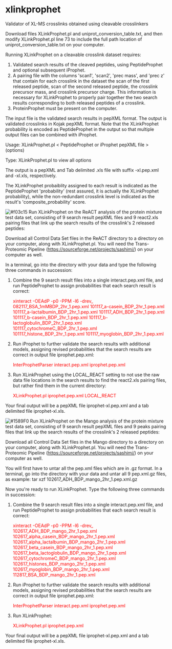 # xlinkprophet
Validator of XL-MS crosslinks obtained using cleavable crosslinkers

Download files XLinkProphet.pl and uniprot_conversion_table.txt, and then modify XLinkProphet.pl line 73 to include the 
full path location of uniprot_conversion_table.txt on your computer.  

Running XLinkProphet on a cleavable crosslink dataset requires:
1. Validated search results of the cleaved peptides, using PeptideProphet and optional subsequent iProphet.
2. A pairing file with the columns 'scan1', 'scan2', 'prec mass', and 'prec z' that contain for each crosslink in the dataset
the scan of the first released peptide, scan of the second released peptide, the crosslink precursor mass, and crosslink 
precursor charge.  This information is necessary for XLinkProphet to properly pair together the two search results corresponding to both released peptides of a crosslink.
3. ProteinProphet must be present on the computer.


The input file is the validated search results in pepXML format.  The output is validated crosslinks in Kojak pepXML format.
Note that the XLinkProphet probability is encoded as PeptideProphet in the output so that multiple output files can be
combined with iProphet.

Usage:   XLinkProphet.pl < PeptideProphet or iProphet pepXML file > (options)

Type:    XLinkProphet.pl to view all options

The output is a pepXML and Tab delimited .xls file with suffix -xl.pep.xml and -xl.xls, respectively.

The XLinkProphet probaiblity assigned to each result is indicated as the PeptideProphet 'probability' (rest assured, it is actually the XLinkProphet probability), while the non-redundant crosslink level is indicated as the result's 'composite_probability' score.

![#f03c15](https://placehold.it/15/f03c15/000000?text=+) 
Run XLinkProphet on the ReACT analysis of the protein mixture test data set, consisting of 9 search result pepXML files and 9 react2.xls pairing files that link up the search results of the crosslink's 2 released peptides:

Download all Control Data Set files in the ReACT directory to a directory on your computer, along with XLinkProphet.pl.  You will need the Trans-Proteomic Pipeline (https://sourceforge.net/projects/sashimi/) on your computer as well.

In a terminal, go into the directory with your data and type the following three commands in succession:

1. Combine the 9 search result files into a single interact.pep.xml file, and run PeptideProphet to assign probabilities that each search result is correct:  <p style='color:red'>xinteract -OEAdP -p0 -PPM -l6 -drev_ 082117_BSA_1mMBDP_2hr_1.pep.xml 101117_a-casein_BDP_2hr_1.pep.xml 101117_a-lactalbumin_BDP_2hr_1.pep.xml 101117_ADH_BDP_2hr_1.pep.xml 101117_b-casein_BDP_2hr_1.pep.xml 101117_b-lactoglobulin_BDP_2hr_1.pep.xml 101117_cytochromeC_BDP_2hr_1.pep.xml 101117_histone_BDP_2hr_1.pep.xml 101117_myoglobin_BDP_2hr_1.pep.xml</p>

2. Run iProphet to further validate the search results with additional models, assigning revised probabilities that the search results are correct in output file iprophet.pep.xml:   <p style='color:red'>InterProphetParser interact.pep.xml iprophet.pep.xml</p>

3. Run XLinkProphet using the LOCAL_REACT setting to not use the raw data file locations in the search results to find the react2.xls pairing files, but rather find them in the current directory:   <p style='color:red'>XLinkProphet.pl iprophet.pep.xml LOCAL_REACT</p>

Your final output will be a pepXML file iprophet-xl.pep.xml and a tab delimited file iprophet-xl.xls.

![#1589F0](https://placehold.it/15/1589F0/000000?text=+)
Run XLinkProphet on the Mango analysis of the protein mixture test data set, consisting of 9 search result pepXML files and 9 peaks pairing files that link up the search results of the crosslink's 2 released peptides:

Download all Control Data Set files in the Mango directory to a directory on your computer, along with XLinkProphet.pl.  You will need the Trans-Proteomic Pipeline (https://sourceforge.net/projects/sashimi/) on your computer as well.

You will first have to untar all the pep.xml files which are in .gz format.  In a terminal, go into the directory with your data and untar all 9 pep.xml.gz files, as example: tar xzf 102617_ADH_BDP_mango_2hr_1.pep.xml.gz 

Now you're ready to run XLinkProphet.  Type the following three commands in succession:

1. Combine the 9 search result files into a single interact.pep.xml file, and run PeptideProphet to assign probabilities that each search result is correct:  <p style='color:red'>xinteract -OEAdP -p0 -PPM -l6 -drev_ 102617_ADH_BDP_mango_2hr_1.pep.xml 102617_alpha_casein_BDP_mango_2hr_1.pep.xml 102617_alpha_lactalbumin_BDP_mango_2hr_1.pep.xml 102617_beta_casein_BDP_mango_2hr_1.pep.xml 102617_beta_lactoglobulin_BDP_mango_2hr_1.pep.xml 102617_cytochromeC_BDP_mango_2hr_1.pep.xml 102617_histones_BDP_mango_2hr_1.pep.xml 102617_myoglobin_BDP_mango_2hr_1.pep.xml 112817_BSA_BDP_mango_2hr_1.pep.xml</p>

2. Run iProphet to further validate the search results with additional models, assigning revised probabilities that the search results are correct in output file iprophet.pep.xml:   <p style='color:red'>InterProphetParser interact.pep.xml iprophet.pep.xml</p>

3. Run XLinkProphet:   <p style='color:red'>XLinkProphet.pl iprophet.pep.xml</p>

Your final output will be a pepXML file iprophet-xl.pep.xml and a tab delimited file iprophet-xl.xls.




